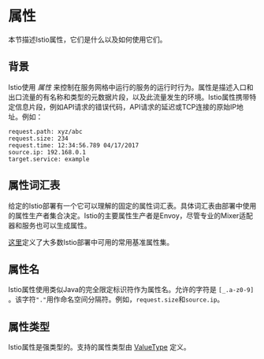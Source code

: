 # 属性

本节描述Istio属性，它们是什么以及如何使用它们。

## 背景

Istio使用 *属性* 来控制在服务网格中运行的服务的运行时行为。属性是描述入口和出口流量的有名称和类型的元数据片段，以及此流量发生的环境。Istio属性携带特定信息片段，例如API请求的错误代码，API请求的延迟或TCP连接的原始IP地址。例如：

	request.path: xyz/abc
	request.size: 234
	request.time: 12:34:56.789 04/17/2017
	source.ip: 192.168.0.1
	target.service: example

## 属性词汇表

给定的Istio部署有一个它可以理解的固定的属性词汇表。具体词汇表由部署中使用的属性生产者集合决定。Istio的主要属性生产者是Envoy，尽管专业的Mixer适配器和服务也可以生成属性。

[这里](../../reference/config/mixer/attribute-vocabulary.md)定义了大多数Istio部署中可用的常用基准属性集。

## 属性名

Istio属性使用类似Java的完全限定标识符作为属性名。允许的字符是 `[_.a-z0-9]` 。该字符`"."`用作命名空间分隔符。例如，`request.size`和`source.ip`。

## 属性类型

Istio属性是强类型的。支持的属性类型由 [ValueType] 定义。

[ValueType]:https://github.com/istio/api/blob/master/mixer/v1/config/descriptor/value_type.proto
